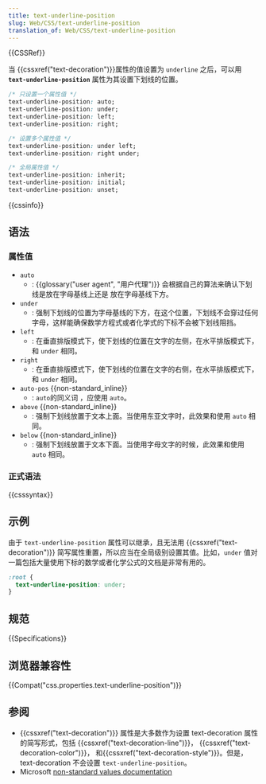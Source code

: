 ```yaml
---
title: text-underline-position
slug: Web/CSS/text-underline-position
translation_of: Web/CSS/text-underline-position
---
```

{{CSSRef}}

当 {{cssxref("text-decoration")}}属性的值设置为 `underline` 之后，可以用 **`text-underline-position`** 属性为其设置下划线的位置。

```css
/* 只设置一个属性值 */
text-underline-position: auto;
text-underline-position: under;
text-underline-position: left;
text-underline-position: right;

/* 设置多个属性值 */
text-underline-position: under left;
text-underline-position: right under;

/* 全局属性值 */
text-underline-position: inherit;
text-underline-position: initial;
text-underline-position: unset;
```

{{cssinfo}}

## 语法

### 属性值

- `auto`
  - : {{glossary("user agent", "用户代理")}} 会根据自己的算法来确认下划线是放在字母基线上还是 放在字母基线下方。
- `under`
  - : 强制下划线的位置为字母基线的下方，在这个位置，下划线不会穿过任何字母，这样能确保数学方程式或者化学式的下标不会被下划线阻挡。
- `left`
  - : 在垂直排版模式下，使下划线的位置在文字的左侧，在水平排版模式下，和 `under` 相同。
- `right`
  - : 在垂直排版模式下，使下划线的位置在文字的右侧，在水平排版模式下，和 `under` 相同。
- `auto-pos` {{non-standard_inline}}
  - : `auto`的同义词 ，应使用 `auto`。
- `above` {{non-standard_inline}}
  - : 强制下划线放置于文本上面。当使用东亚文字时，此效果和使用 `auto` 相同。
- `below` {{non-standard_inline}}
  - : 强制下划线放置于文本下面。当使用字母文字的时候，此效果和使用 `auto` 相同。

### 正式语法

{{csssyntax}}

## 示例

由于 `text-underline-position` 属性可以继承，且无法用 {{cssxref("text-decoration")}} 简写属性重置，所以应当在全局级别设置其值。比如，`under` 值对一篇包括大量使用下标的数学或者化学公式的文档是非常有用的。

```css
:root {
  text-underline-position: under;
}
```

## 规范

{{Specifications}}

## 浏览器兼容性

{{Compat("css.properties.text-underline-position")}}

## 参阅

- {{cssxref("text-decoration")}} 属性是大多数作为设置 text-decoration 属性的简写形式，包括 {{cssxref("text-decoration-line")}}， {{cssxref("text-decoration-color")}}， 和{{cssxref("text-decoration-style")}}。但是，text-decoration 不会设置 `text-underline-position`。
- Microsoft [non-standard values documentation](http://msdn.microsoft.com/en-us/library/ie/ms531176%28v=vs.85%29.aspx)

